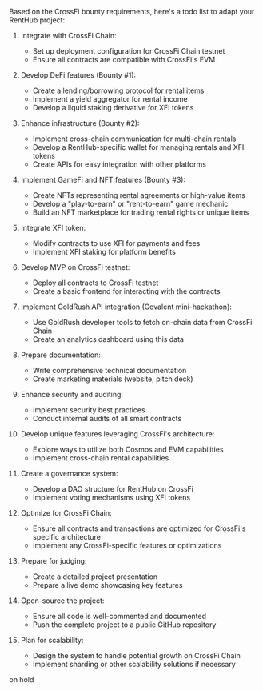 Based on the CrossFi bounty requirements, here's a todo list to adapt your RentHub project:


1. Integrate with CrossFi Chain:
   - Set up deployment configuration for CrossFi Chain testnet
   - Ensure all contracts are compatible with CrossFi's EVM

2. Develop DeFi features (Bounty #1):
   - Create a lending/borrowing protocol for rental items
   - Implement a yield aggregator for rental income
   - Develop a liquid staking derivative for XFI tokens

3. Enhance infrastructure (Bounty #2):
   - Implement cross-chain communication for multi-chain rentals
   - Develop a RentHub-specific wallet for managing rentals and XFI tokens
   - Create APIs for easy integration with other platforms

4. Implement GameFi and NFT features (Bounty #3):
   - Create NFTs representing rental agreements or high-value items
   - Develop a "play-to-earn" or "rent-to-earn" game mechanic
   - Build an NFT marketplace for trading rental rights or unique items

5. Integrate XFI token:
   - Modify contracts to use XFI for payments and fees
   - Implement XFI staking for platform benefits

6. Develop MVP on CrossFi testnet:
   - Deploy all contracts to CrossFi testnet
   - Create a basic frontend for interacting with the contracts

7. Implement GoldRush API integration (Covalent mini-hackathon):
   - Use GoldRush developer tools to fetch on-chain data from CrossFi Chain
   - Create an analytics dashboard using this data

8. Prepare documentation:
   - Write comprehensive technical documentation
   - Create marketing materials (website, pitch deck)

9. Enhance security and auditing:
   - Implement security best practices
   - Conduct internal audits of all smart contracts

10. Develop unique features leveraging CrossFi's architecture:
    - Explore ways to utilize both Cosmos and EVM capabilities
    - Implement cross-chain rental capabilities

11. Create a governance system:
    - Develop a DAO structure for RentHub on CrossFi
    - Implement voting mechanisms using XFI tokens

12. Optimize for CrossFi Chain:
    - Ensure all contracts and transactions are optimized for CrossFi's specific architecture
    - Implement any CrossFi-specific features or optimizations

13. Prepare for judging:
    - Create a detailed project presentation
    - Prepare a live demo showcasing key features

14. Open-source the project:
    - Ensure all code is well-commented and documented
    - Push the complete project to a public GitHub repository

15. Plan for scalability:
    - Design the system to handle potential growth on CrossFi Chain
    - Implement sharding or other scalability solutions if necessary

on hold 
